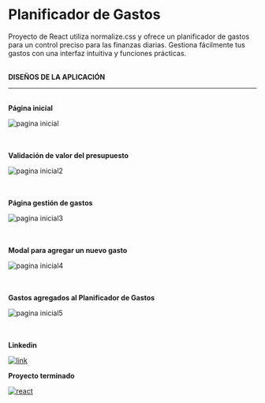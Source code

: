 # Planificador de Gastos
Proyecto de React utiliza normalize.css y ofrece un planificador de gastos para un control preciso para las finanzas diarias. Gestiona fácilmente tus gastos con una interfaz intuitiva y funciones prácticas.

<br>
<b> DISEÑOS DE LA APLICACIÓN</b>

<hr>

<br>
<b> Página inicial</b>

![pagina inicial](https://github.com/OrlayMolina/Planificador-de-Gastos/assets/111409267/edbadaef-bcb6-4db2-8380-1e4efd47b596)


<br>

<br>
<b> Validación de valor del presupuesto</b>

![pagina inicial2](https://github.com/OrlayMolina/Planificador-de-Gastos/assets/111409267/d1622ea3-64c4-437c-9a0b-3a33cb34e066)


<br>

<br>
<b> Página gestión de gastos</b>

![pagina inicial3](https://github.com/OrlayMolina/Planificador-de-Gastos/assets/111409267/1c324a44-524e-4ce2-bca9-b287761bc385)

<br>

<br>
<b> Modal para agregar un nuevo gasto</b>

![pagina inicial4](https://github.com/OrlayMolina/Planificador-de-Gastos/assets/111409267/0b5cab1b-2fa6-4959-9cff-1866f834a8fd)


<br>

<br>
<b> Gastos agregados al Planificador de Gastos</b>

![pagina inicial5](https://github.com/OrlayMolina/Planificador-de-Gastos/assets/111409267/b2f92914-6c39-42f4-891e-46b8ee3a423a)


<br>

<br>
<b>Linkedin</b>

<a href="https://www.linkedin.com/in/orlay-andres-molina-gomez-71b470241/" target="_blank">
  

![link](https://github.com/OrlayMolina/ECommerce/assets/111409267/24cda52b-f959-40f5-b823-f26306d42086)


</a>

<b>Proyecto terminado</b>

<a href="https://orlay-andres-molina-proyecto8.netlify.app/" target="_blank">

![react](https://github.com/OrlayMolina/Planificador-de-Gastos/assets/111409267/7f31600c-1c64-4823-90b7-35d667505826)

</a>
